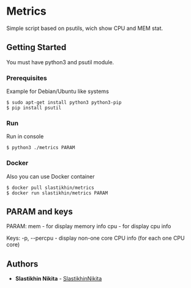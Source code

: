 # Metrics

Simple script based on psutils, wich show CPU and MEM stat.

## Getting Started

You must have python3 and psutil module.

### Prerequisites

Example for Debian/Ubuntu like systems

```
$ sudo apt-get install python3 python3-pip
$ pip install psutil
```

### Run

Run in console

```
$ python3 ./metrics PARAM
```

### Docker

Also you can use Docker container

```
$ docker pull slastikhin/metrics
$ docker run slastikhin/metrics PARAM
```


## PARAM and keys

PARAM:
mem - for display memory info
cpu - for display cpu info

Keys:
-p, --percpu - display non-one core CPU info (for each one CPU core)


## Authors

* **Slastikhin Nikita** - [SlastikhinNikita](https://github.com/SlastikhinNikita)



